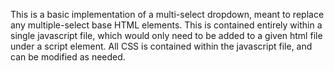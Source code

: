 This is a basic implementation of a multi-select dropdown, meant to replace any multiple-select base HTML elements. This is contained entirely within a single javascript file, which would only need to be added to a given html file under a script element. All CSS is contained within the javascript file, and can be modified as needed.